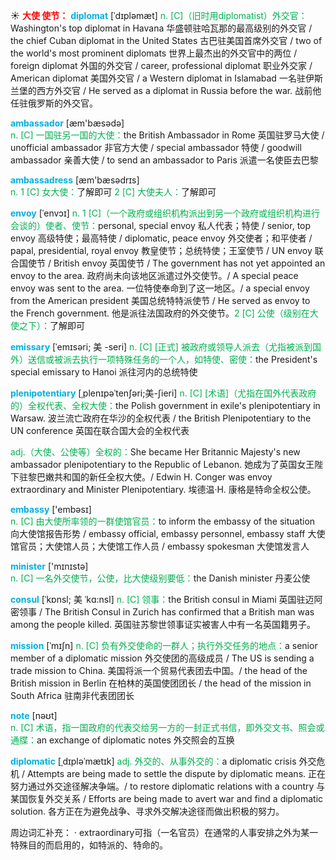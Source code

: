 ☀ <font color="red">**大使 使节：**</font>
<font color="sky blue">**diplomat**</font> [ˈdɪpləmæt]
<font color="#00b050">n. [C]（旧时用diplomatist）外交官：</font>Washington's top diplomat in Havana 华盛顿驻哈瓦那的最高级别的外交官 / the chief Cuban diplomat in the United States 古巴驻美国首席外交官 / two of the world's most prominent diplomats 世界上最杰出的外交官中的两位 / foreign diplomat 外国的外交官 / career, professional diplomat 职业外交家 / American diplomat 美国外交官 / a Western diplomat in Islamabad 一名驻伊斯兰堡的西方外交官 / He served as a diplomat in Russia before the war. 战前他任驻俄罗斯的外交官。

<font color="sky blue">**ambassador**</font> [æm'bæsədə]  
<font color="#00b050">n. [C] 一国驻另一国的大使：</font>the British Ambassador in Rome 英国驻罗马大使 / unofficial ambassador 非官方大使 / special ambassador 特使 / goodwill ambassador 亲善大使 / to send an ambassador to Paris 派遣一名使臣去巴黎

<font color="sky blue">**ambassadress**</font> [æm'bæsədrɪs]  
<font color="#00b050">n. 1 [C] 女大使：</font>了解即可 <font color="#00b050">2 [C] 大使夫人：</font>了解即可
           
<font color="sky blue">**envoy**</font> [ˈenvɔɪ]
<font color="#00b050">n. 1 [C]（一个政府或组织机构派出到另一个政府或组织机构进行会谈的）使者、使节：</font>personal, special envoy 私人代表；特使 / senior, top envoy 高级特使；最高特使 / diplomatic, peace envoy 外交使者；和平使者 / papal, presidential, royal envoy 教皇使节；总统特使；王室使节 / UN envoy 联合国使节 / British envoy 英国使节 / The government has not yet appointed an envoy to the area. 政府尚未向该地区派遣过外交使节。/ A special peace envoy was sent to the area. 一位特使奉命到了这一地区。/ a special envoy from the American president 美国总统特特派使节 / He served as envoy to the French government. 他是派往法国政府的外交使节。<font color="#00b050">2 [C] 公使（级别在大使之下）：</font>了解即可
           
<font color="sky blue">**emissary**</font> [ˈemɪsəri; 美 -seri]
<font color="#00b050">n. [C] [正式] 被政府或领导人派去（尤指被派到国外）送信或被派去执行一项特殊任务的一个人，如特使、密使：</font>the President's special emissary to Hanoi 派往河内的总统特使           

<font color="sky blue">**plenipotentiary**</font> [ˌplenɪpəˈtenʃəri;美-ʃieri]
<font color="#00b050">n. [C] [术语]（尤指在国外代表政府的）全权代表、全权大使：</font>the Polish government in exile's plenipotentiary in Warsaw. 波兰流亡政府在华沙的全权代表 / the British Plenipotentiary to the UN conference 英国在联合国大会的全权代表

<font color="#00b050">adj.（大使、公使等）全权的：</font>She became Her Britannic Majesty's new ambassador plenipotentiary to the Republic of Lebanon. 她成为了英国女王陛下驻黎巴嫩共和国的新任全权大使。/ Edwin H. Conger was envoy extraordinary and Minister Plenipotentiary. 埃德温·H. 康格是特命全权公使。

<font color="sky blue">**embassy**</font> ['embəsɪ]  
<font color="#00b050">n. [C] 由大使所率领的一群使馆官员：</font>to inform the embassy of the situation 向大使馆报告形势 / embassy official, embassy personnel, embassy staff 大使馆官员；大使馆人员；大使馆工作人员 / embassy spokesman 大使馆发言人

<font color="sky blue">**minister**</font> ['mɪnɪstə]  
<font color="#00b050">n. [C] 一名外交使节，公使，比大使级别要低：</font>the Danish minister 丹麦公使
           
<font color="sky blue">**consul**</font> [ˈkɒnsl; 美 ˈkɑ:nsl]
<font color="#00b050">n. [C] 领事：</font>the British consul in Miami 英国驻迈阿密领事 / The British Consul in Zurich has confirmed that a British man was among the people killed. 英国驻苏黎世领事证实被害人中有一名英国籍男子。
           
<font color="sky blue">**mission**</font> [ˈmɪʃn]
<font color="#00b050">n. [C] 负有外交使命的一群人；执行外交任务的地点：</font>a senior member of a diplomatic mission 外交使团的高级成员 / The US is sending a trade mission to China. 美国将派一个贸易代表团去中国。/ the head of the British mission in Berlin 在柏林的英国使团团长 / the head of the mission in South Africa 驻南非代表团团长

<font color="sky blue">**note**</font> [nəʊt]  
<font color="#00b050">n. [C] 术语，指一国政府的代表交给另一方的一封正式书信，即外交文书、照会或通牒：</font>an exchange of diplomatic notes 外交照会的互换

<font color="sky blue">**diplomatic**</font> [ˌdɪpləˈmætɪk]
<font color="#00b050">adj. 外交的、从事外交的：</font>a diplomatic crisis 外交危机 / Attempts are being made to settle the dispute by diplomatic means. 正在努力通过外交途径解决争端。/ to restore diplomatic relations with a country 与某国恢复外交关系 / Efforts are being made to avert war and find a diplomatic solution. 各方正在为避免战争、寻求外交解决途径而做出积极的努力。

周边词汇补充：
· extraordinary可指（一名官员）在通常的人事安排之外为某一特殊目的而启用的，如特派的、特命的。

